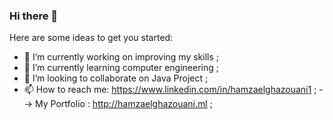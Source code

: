 ### Hi there 👋

Here are some ideas to get you started:

- 🔭 I’m currently working on improving my skills ;
- 🌱 I’m currently learning computer engineering ;
- 👯 I’m looking to collaborate on Java Project ;
- 📫 How to reach me: https://www.linkedin.com/in/hamzaelghazouani1 ;
--> My Portfolio : http://hamzaelghazouani.ml ;
